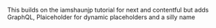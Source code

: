 This builds on the iamshaunjp tutorial for next and contentful but adds GraphQL, Plaiceholder for dynamic placeholders and a silly name
